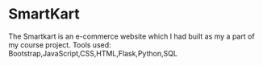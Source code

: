 # SmartKart

The Smartkart is an e-commerce website which I had built as my a part of my course project.
Tools used:
Bootstrap,JavaScript,CSS,HTML,Flask,Python,SQL
